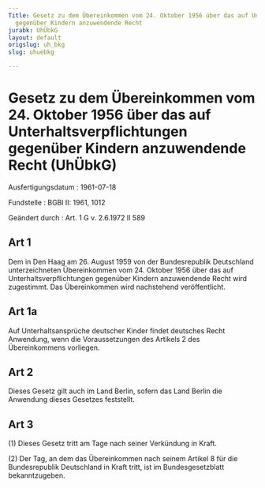 ```yaml
---
Title: Gesetz zu dem Übereinkommen vom 24. Oktober 1956 über das auf Unterhaltsverpflichtungen
  gegenüber Kindern anzuwendende Recht
jurabk: UhÜbkG
layout: default
origslug: uh_bkg
slug: uhuebkg

---
```


# Gesetz zu dem Übereinkommen vom 24. Oktober 1956 über das auf Unterhaltsverpflichtungen gegenüber Kindern anzuwendende Recht (UhÜbkG)

Ausfertigungsdatum
:   1961-07-18

Fundstelle
:   BGBl II: 1961, 1012

Geändert durch
:   Art. 1 G v. 2.6.1972 II 589

## Art 1

Dem in Den Haag am 26. August 1959 von der Bundesrepublik Deutschland
unterzeichneten Übereinkommen vom 24. Oktober 1956 über das auf
Unterhaltsverpflichtungen gegenüber Kindern anzuwendende Recht wird
zugestimmt. Das Übereinkommen wird nachstehend veröffentlicht.

## Art 1a

Auf Unterhaltsansprüche deutscher Kinder findet deutsches Recht
Anwendung, wenn die Voraussetzungen des Artikels 2 des Übereinkommens
vorliegen.

## Art 2

Dieses Gesetz gilt auch im Land Berlin, sofern das Land Berlin die
Anwendung dieses Gesetzes feststellt.

## Art 3

(1) Dieses Gesetz tritt am Tage nach seiner Verkündung in Kraft.

(2) Der Tag, an dem das Übereinkommen nach seinem Artikel 8 für die
Bundesrepublik Deutschland in Kraft tritt, ist im Bundesgesetzblatt
bekanntzugeben.

